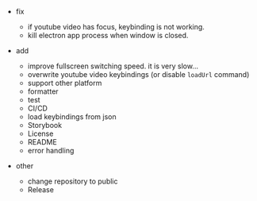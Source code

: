 * fix
    - if youtube video has focus, keybinding is not working.
    - kill electron app process when window is closed.

* add
    - improve fullscreen switching speed. it is very slow...
    - overwrite youtube video keybindings (or disable `loadUrl` command)
    - support other platform
    - formatter
    - test
    - CI/CD
    - load keybindings from json
    - Storybook
    - License
    - README
    - error handling

* other
    - change repository to public
    - Release

